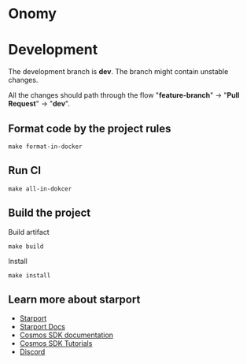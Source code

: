 # Onomy


# Development

The development branch is **dev**. The branch might contain unstable changes.

All the changes should path through the flow "**feature-branch**" -> "**Pull Request**" -> "**dev**".

## Format code by the project rules

```
make format-in-docker
```

## Run CI 

```
make all-in-dokcer
```

## Build the project

Build artifact
```
make build
```

Install
```
make install
```

## Learn more about starport

- [Starport](https://github.com/tendermint/starport)
- [Starport Docs](https://docs.starport.network)
- [Cosmos SDK documentation](https://docs.cosmos.network)
- [Cosmos SDK Tutorials](https://tutorials.cosmos.network)
- [Discord](https://discord.gg/W8trcGV)
